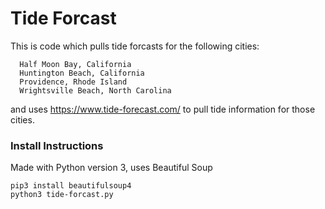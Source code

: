 # Tide Forcast
This is code which pulls tide forcasts for the following cities:
```
  Half Moon Bay, California
  Huntington Beach, California
  Providence, Rhode Island
  Wrightsville Beach, North Carolina
```
and uses https://www.tide-forecast.com/ to pull tide information for those cities.

### Install Instructions
Made with Python version 3, uses Beautiful Soup
```
pip3 install beautifulsoup4
python3 tide-forcast.py
```
